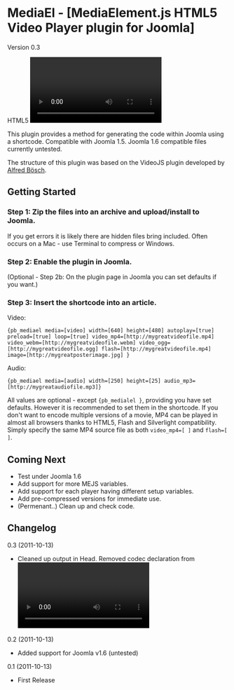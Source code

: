 MediaEl - [MediaElement.js HTML5 Video Player plugin for Joomla]
==================================================
Version 0.3

HTML5 <video> / <audio> code generator with fallback to Flash and Silverlight - if desired. 
View [mediaelementjs.com](http://mediaelementjs.com) for a demo of MedialElement.js and overview.

This plugin provides a method for generating the code within Joomla using a shortcode. Compatible with Joomla 1.5. Joomla 1.6 compatible files currently untested. 

The structure of this plugin was based on the VideoJS plugin developed by [Alfred Bösch](http://www.boeschung.de).


Getting Started
---------------

### Step 1: Zip the files into an archive and upload/install to Joomla.
If you get errors it is likely there are hidden files bring included. Often occurs on a Mac - use Terminal to compress or Windows. 


### Step 2: Enable the plugin in Joomla.


(Optional - Step 2b: On the plugin page in Joomla you can set defaults if you want.)


### Step 3: Insert the shortcode into an article. 

Video:

    {pb_mediael media=[video] width=[640] height=[480] autoplay=[true] preload=[true] loop=[true] video_mp4=[http://mygreatvideofile.mp4] video_webm=[http://mygreatvideofile.webm] video_ogg=[http://mygreatvideofile.ogg] flash=[http://mygreatvideofile.mp4] image=[http://mygreatposterimage.jpg] }

Audio:

    {pb_mediael media=[audio] width=[250] height=[25] audio_mp3=[http://mygreataudiofile.mp3]}
    
All values are optional - except `{pb_medialel }`, providing you have set defaults. However it is recommended to set them in the shortcode. 
If you don't want to encode multiple versions of a movie, MP4 can be played in almost all browsers thanks to HTML5, Flash and Silverlight compatibility. Simply specify the same MP4 source file as both `video_mp4=[ ]` and `flash=[ ]`.





Coming Next
-----------
- Test under Joomla 1.6
- Add support for more MEJS variables.
- Add support for each player having different setup variables.
- Add pre-compressed versions for immediate use.
- (Permenant..) Clean up and check code. 

Changelog
---------
0.3 (2011-10-13)

- Cleaned up output in Head. Removed codec declaration from <video> src.

0.2 (2011-10-13)

- Added support for Joomla v1.6 (untested)

0.1 (2011-10-13)

- First Release